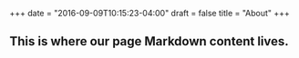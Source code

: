 +++
date = "2016-09-09T10:15:23-04:00"
draft = false
title = "About"
+++

## This is where our page Markdown content lives.
